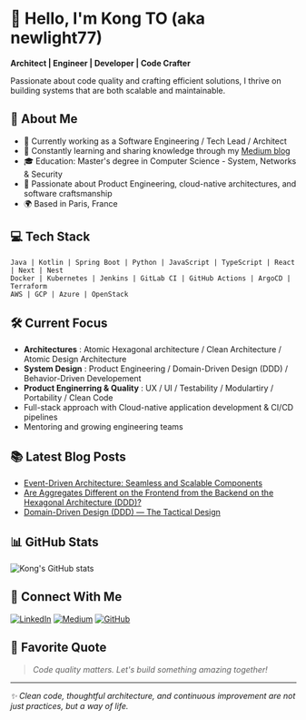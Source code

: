 # 👋 Hello, I'm Kong TO (aka newlight77)

**Architect | Engineer | Developer | Code Crafter**

Passionate about code quality and crafting efficient solutions, I thrive on building systems that are both scalable and maintainable. 

## 🚀 About Me

- 🏢 Currently working as a Software Engineering / Tech Lead / Architect
- 🌱 Constantly learning and sharing knowledge through my [Medium blog](https://medium.com/@newlight77)
- 🎓 Education: Master's degree in Computer Science - System, Networks & Security
- 🔭 Passionate about Product Engineering, cloud-native architectures, and software craftsmanship
- 🌍 Based in Paris, France

## 💻 Tech Stack

```
Java | Kotlin | Spring Boot | Python | JavaScript | TypeScript | React | Next | Nest
Docker | Kubernetes | Jenkins | GitLab CI | GitHub Actions | ArgoCD | Terraform
AWS | GCP | Azure | OpenStack
```

## 🛠️ Current Focus

- **Architectures** : Atomic Hexagonal architecture / Clean Architecture / Atomic Design Architecture
- **System Design** : Product Engineering / Domain-Driven Design (DDD) / Behavior-Driven Developement
- **Product Enginerring & Quality** : UX / UI / Testability / Modulartiry / Portability / Clean Code
- Full-stack approach with Cloud-native application development & CI/CD pipelines
- Mentoring and growing engineering teams

## 📚 Latest Blog Posts

- [Event-Driven Architecture: Seamless and Scalable Components](https://newlight77.medium.com/event-driven-architecture-b570a4d8ee9b)
- [Are Aggregates Different on the Frontend from the Backend on the Hexagonal Architecture (DDD)?](https://newlight77.medium.com/are-aggregates-different-on-the-frontend-from-the-backend-on-the-hexagonal-architecture-ddd-5828bcaf81b3)
- [Domain-Driven Design (DDD) — The Tactical Design](https://newlight77.medium.com/domain-driven-design-ddd-the-tactical-design-bc3abc9d8fce)

## 📊 GitHub Stats

![Kong's GitHub stats](https://github-readme-stats.vercel.app/api?username=newlight77&show_icons=true&theme=radical)

## 🔗 Connect With Me

[![LinkedIn](https://img.shields.io/badge/LinkedIn-Kong%20To-blue?style=flat-square&logo=linkedin)](https://www.linkedin.com/in/kongto/)
[![Medium](https://img.shields.io/badge/Medium-@newlight77-black?style=flat-square&logo=medium)](https://medium.com/@newlight77)
[![GitHub](https://img.shields.io/badge/GitHub-newlight77-white?style=flat-square&logo=github)](https://github.com/newlight77/)

## 🌟 Favorite Quote

> *Code quality matters. Let's build something amazing together!*

---

*✨ Clean code, thoughtful architecture, and continuous improvement are not just practices, but a way of life.*

